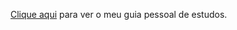 <p><a href="https://caiomaier.github.io/guia-de-estudos/" target="_blank">Clique aqui</a> para ver o meu guia pessoal de estudos.</p>
